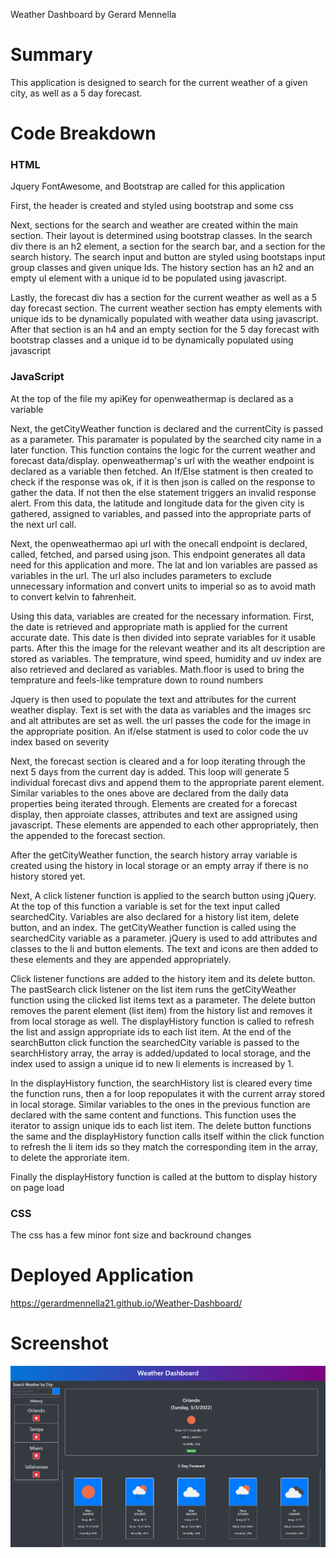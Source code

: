Weather Dashboard by Gerard Mennella

# Summary
This application is designed to search for the current weather of a given city, as well as a 5 day forecast.

# Code Breakdown
### HTML 
Jquery FontAwesome, and Bootstrap are called for this application

First, the header is created and styled using bootstrap and some css

Next, sections for the search and weather are created within the main section. Their layout is determined using bootstrap classes. In the search div there is an h2 element, a section for the search bar, and a section for the search history. The search input and button are styled using bootstaps input group classes and given unique Ids. The history section has an h2 and an empty ul element with a unique id to be populated using javascript.

Lastly, the forecast div has a section for the current weather as well as a 5 day forecast section. The current weather section has empty elements with unique ids to be dynamically populated with weather data using javascript. After that section is an h4 and an empty section for the 5 day forecast with bootstrap classes and a unique id to be dynamically populated using javascript

### JavaScript
At the top of the file my apiKey for openweathermap is declared as a variable

Next, the getCityWeather function is declared and the currentCity is passed as a parameter. This paramater is populated by the searched city name in a later function. This function contains the logic for the current weather and forecast data/display. openweathermap's url with the weather endpoint is declared as a variable then fetched. An If/Else statment is then created to check if the response was ok, if it is then json is called on the response to gather the data. If not then the else statement triggers an invalid response alert. From this data, the latitude and longitude data for the given city is gathered, assigned to variables, and passed into the appropriate parts of the next url call.

Next, the openweathermao api url with the onecall endpoint is declared, called, fetched, and parsed using json. This endpoint generates all data need for this application and more. The lat and lon variables are passed as variables in the url. The url also includes parameters to exclude unnecessary information and convert units to imperial so as to avoid math to convert kelvin to fahrenheit.

Using this data, variables are created for the necessary information. First, the date is retrieved and appropriate math is applied for the current accurate date. This date is then divided into seprate variables for it usable parts. After this the image for the relevant weather and its alt description are stored as variables. The temprature, wind speed, humidity and uv index are also retrieved and declared as variables. Math.floor is used to bring the temprature and feels-like temprature down to round numbers 

Jquery is then used to populate the text and attributes for the current weather display. Text is set with the data as variables and the images src and alt attributes are set as well. the url passes the code for the image in the appropriate position. An if/else statment is used to color code the uv index based on severity

Next, the forecast section is cleared and a for loop iterating through the next 5 days from the current day is added. This loop will generate 5 individual forecast divs and append them to the appropriate parent element. Similar variables to the ones above are declared from the daily data properties being iterated through. Elements are created for a forecast display, then approiate classes, attributes and text are assigned using javascript. These elements are appended to each other appropriately, then the appended to the forecast section.

After the getCityWeather function, the search history array variable is created using the history in local storage or an empty array if there is no history stored yet.

Next, A click listener function is applied to the search button using jQuery. At the top of this function a variable is set for the text input called searchedCity. Variables are also declared for a history list item, delete button, and an index. The getCityWeather function is called using the searchedCity variable as a parameter. jQuery is used to add attributes and classes to the li and button elements. The text and icons are then added to these elements and they are appended appropriately.

Click listener functions are added to the history item and its delete button. The pastSearch click listener on the list item runs the getCityWeather function using the clicked list items text as a parameter. The delete button removes the parent element (list item) from the history list and removes it from local storage as well. The displayHistory function is called to refresh the list and assign appropriate ids to each list item. At the end of the searchButton click function the searchedCity variable is passed to the searchHistory array, the array is added/updated to local storage, and the index used to assign a unique id to new li elements is increased by 1.

In the displayHistory function, the searchHistory list is cleared every time the function runs, then a for loop repopulates it with the current array stored in local storage. Similar variables to the ones in the previous function are declared with the same content and functions. This function uses the iterator to assign unique ids to each list item. The delete button functions the same and the displayHistory function calls itself within the click function to refresh the li item ids so they match the corresponding item in the array, to delete the approriate item.

Finally the displayHistory function is called at the buttom to display history on page load

### CSS
The css has a few minor font size and backround changes

# Deployed Application
https://gerardmennella21.github.io/Weather-Dashboard/

# Screenshot
![Screenshot](./assets/Images/Screenshot.png)